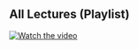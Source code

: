 ## All Lectures (Playlist)
[![Watch the video](https://img.youtube.com/vi/ju1Grt2hdko/0.jpg)](https://www.youtube.com/watch?v=ju1Grt2hdko&list=PLzERW_Obpmv-_TkPEmCyzaJUGHtl7S01i)
